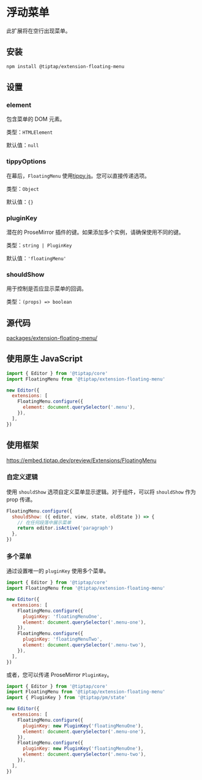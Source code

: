 # 浮动菜单

此扩展将在空行出现菜单。

## 安装

```bash
npm install @tiptap/extension-floating-menu
```

## 设置

### element

包含菜单的 DOM 元素。

类型：`HTMLElement`

默认值：`null`

### tippyOptions

在幕后，`FloatingMenu` 使用[tippy.js](https://atomiks.github.io/tippyjs/v6/all-props/)。您可以直接传递选项。

类型：`Object`

默认值：`{}`

### pluginKey

潜在的 ProseMirror 插件的键。如果添加多个实例，请确保使用不同的键。

类型：`string | PluginKey`

默认值：`'floatingMenu'`

### shouldShow

用于控制是否应显示菜单的回调。

类型：`(props) => boolean`

## 源代码

[packages/extension-floating-menu/](https://github.com/ueberdosis/tiptap/blob/main/packages/extension-floating-menu/)

## 使用原生 JavaScript

```js
import { Editor } from '@tiptap/core'
import FloatingMenu from '@tiptap/extension-floating-menu'

new Editor({
  extensions: [
    FloatingMenu.configure({
      element: document.querySelector('.menu'),
    }),
  ],
})
```

## 使用框架

https://embed.tiptap.dev/preview/Extensions/FloatingMenu

### 自定义逻辑

使用 `shouldShow` 选项自定义菜单显示逻辑。对于组件，可以将 `shouldShow` 作为 prop 传递。

```js
FloatingMenu.configure({
  shouldShow: ({ editor, view, state, oldState }) => {
    // 在任何段落中展示菜单
    return editor.isActive('paragraph')
  },
})
```

### 多个菜单

通过设置唯一的 `pluginKey` 使用多个菜单。

```js
import { Editor } from '@tiptap/core'
import FloatingMenu from '@tiptap/extension-floating-menu'

new Editor({
  extensions: [
    FloatingMenu.configure({
      pluginKey: 'floatingMenuOne',
      element: document.querySelector('.menu-one'),
    }),
    FloatingMenu.configure({
      pluginKey: 'floatingMenuTwo',
      element: document.querySelector('.menu-two'),
    }),
  ],
})
```

或者，您可以传递 ProseMirror `PluginKey`。

```js
import { Editor } from '@tiptap/core'
import FloatingMenu from '@tiptap/extension-floating-menu'
import { PluginKey } from '@tiptap/pm/state'

new Editor({
  extensions: [
    FloatingMenu.configure({
      pluginKey: new PluginKey('floatingMenuOne'),
      element: document.querySelector('.menu-one'),
    }),
    FloatingMenu.configure({
      pluginKey: new PluginKey('floatingMenuOne'),
      element: document.querySelector('.menu-two'),
    }),
  ],
})
```